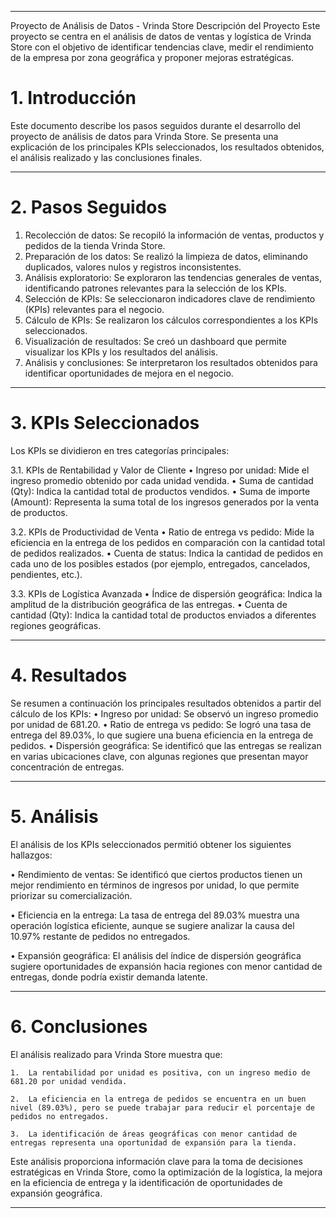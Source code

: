 ________________________________________
Proyecto de Análisis de Datos - Vrinda Store
Descripción del Proyecto
Este proyecto se centra en el análisis de datos de ventas y logística de Vrinda Store con el objetivo de identificar tendencias clave, medir el rendimiento de la empresa por zona geográfica y proponer mejoras estratégicas.

# 1. Introducción
Este documento describe los pasos seguidos durante el desarrollo del proyecto de análisis de datos para Vrinda Store. Se presenta una explicación de los principales KPIs seleccionados, los resultados obtenidos, el análisis realizado y las conclusiones finales.
________________________________________
# 2. Pasos Seguidos

1.	Recolección de datos: Se recopiló la información de ventas, productos y pedidos de la tienda Vrinda Store.
2.	Preparación de los datos: Se realizó la limpieza de datos, eliminando duplicados, valores nulos y registros inconsistentes.
3.	Análisis exploratorio: Se exploraron las tendencias generales de ventas, identificando patrones relevantes para la selección de los KPIs.
4.	Selección de KPIs: Se seleccionaron indicadores clave de rendimiento (KPIs) relevantes para el negocio.
5.	Cálculo de KPIs: Se realizaron los cálculos correspondientes a los KPIs seleccionados.
6.	Visualización de resultados: Se creó un dashboard que permite visualizar los KPIs y los resultados del análisis.
7.	Análisis y conclusiones: Se interpretaron los resultados obtenidos para identificar oportunidades de mejora en el negocio.
________________________________________
# 3. KPIs Seleccionados
Los KPIs se dividieron en tres categorías principales:

3.1. KPIs de Rentabilidad y Valor de Cliente
•	Ingreso por unidad: Mide el ingreso promedio obtenido por cada unidad vendida.
•	Suma de cantidad (Qty): Indica la cantidad total de productos vendidos.
•	Suma de importe (Amount): Representa la suma total de los ingresos generados por la venta de productos.

3.2. KPIs de Productividad de Venta
•	Ratio de entrega vs pedido: Mide la eficiencia en la entrega de los pedidos en comparación con la cantidad total de pedidos realizados.
•	Cuenta de status: Indica la cantidad de pedidos en cada uno de los posibles estados (por ejemplo, entregados, cancelados, pendientes, etc.).

3.3. KPIs de Logística Avanzada
•	Índice de dispersión geográfica: Indica la amplitud de la distribución geográfica de las entregas.
•	Cuenta de cantidad (Qty): Indica la cantidad total de productos enviados a diferentes regiones geográficas.
________________________________________
# 4. Resultados
Se resumen a continuación los principales resultados obtenidos a partir del cálculo de los KPIs:
•	Ingreso por unidad: Se observó un ingreso promedio por unidad de 681.20.
•	Ratio de entrega vs pedido: Se logró una tasa de entrega del 89.03%, lo que sugiere una buena eficiencia en la entrega de pedidos.
•	Dispersión geográfica: Se identificó que las entregas se realizan en varias ubicaciones clave, con algunas regiones que presentan mayor concentración de entregas.
________________________________________
# 5. Análisis

El análisis de los KPIs seleccionados permitió obtener los siguientes hallazgos:

•	Rendimiento de ventas: Se identificó que ciertos productos tienen un mejor rendimiento en términos de ingresos por unidad, lo que permite priorizar su comercialización.

•	Eficiencia en la entrega: La tasa de entrega del 89.03% muestra una operación logística eficiente, aunque se sugiere analizar la causa del 10.97% restante de pedidos no entregados.

•	Expansión geográfica: El análisis del índice de dispersión geográfica sugiere oportunidades de expansión hacia regiones con menor cantidad de entregas, donde podría existir demanda latente.
________________________________________
# 6. Conclusiones
El análisis realizado para Vrinda Store muestra que:
    
    1.	La rentabilidad por unidad es positiva, con un ingreso medio de 681.20 por unidad vendida.
    
    2.	La eficiencia en la entrega de pedidos se encuentra en un buen nivel (89.03%), pero se puede trabajar para reducir el porcentaje de pedidos no entregados.
    
    3.	La identificación de áreas geográficas con menor cantidad de entregas representa una oportunidad de expansión para la tienda.

Este análisis proporciona información clave para la toma de decisiones estratégicas en Vrinda Store, como la optimización de la logística, la mejora en la eficiencia de entrega y la identificación de oportunidades de expansión geográfica.

________________________________________

